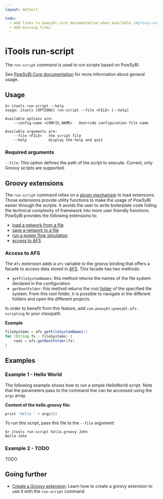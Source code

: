 ```yaml
---
layout: default

todo:
  - Add links to powsybl-core documentation when available (#groovy-extensions)
  - Add missing links 
---
```


# iTools run-script

The `run-script` command is used to run scripts based on PowSyBl.

See [PowSyBl Core documentation](http://powsybl-core.readthedocs.io/) for more information 
about general usage.
 
## Usage
```
$> itools run-script --help
usage: itools [OPTIONS] run-script --file <FILE> [--help]

Available options are:
    --config-name <CONFIG_NAME>   Override configuration file name

Available arguments are:
    --file <FILE>   the script file
    --help          display the help and quit
```

### Required arguments

`--file`: This option defines the path of the script to execute. Current, only Groovy scripts are supported.

## Groovy extensions
The `run-script` command relies on a [plugin mechanism]() to load extensions. Those extensions 
provide utility functions to make the usage of PowSyBl easier through the scripts. It avoids 
the user to write boilerplate code hiding the technical complexity of framework into more user 
friendly functions. PowSyBl provides the following extensions to:
- [load a network from a file](https://powsybl-core.readthedocs.io/en/latest/itools/run-script.md#load-a-network)
- [save a network to a file](https://powsybl-core.readthedocs.io/en/latest/itools/run-script.md#save-a-network)
- [run a power flow simulation](https://powsybl-core.readthedocs.io/en/latest/itools/run-script.md#run-a-power-flow)
- [access to AFS](#access-to-afs)

### Access to AFS
The `Afs` extension adds a `afs` variable to the groovy binding that offers a facade to access data stored in [AFS](../index.md). This facade has two methods:
- `getFileSystemNames`: this method returns the names of the file system declared in the configuration
- `getRootFolder`: this method returns the root [folder]() of the specified file system. From this root folder, it is possible to navigate in the different folders and open the different projects. 

In order to benefit from this feature, add `com.powsybl:powsybl-afs-scripting` to your classpath.

**Example**
```groovy
fileSystems = afs.getFileSystemNames()
for (String fs : fileSystems) {
    root = afs.getRootFolder(fs)
}
```

## Examples

### Example 1 - Hello World
The following example shows how to run a simple HelloWorld script. Note that the parameters pass to the command line can be accessed using the `args` array. 

**Content of the hello.groovy file:**
```groovy
print 'Hello ' + args[0]
```

To run this script, pass this file to the `--file` argument:
```
$> itools run-script hello.groovy John
Hello John
```

### Example 2 - TODO

TODO

## Going further
- [Create a Groovy extension](): Learn how to create a groovy extension to use it with the `run-script` command
